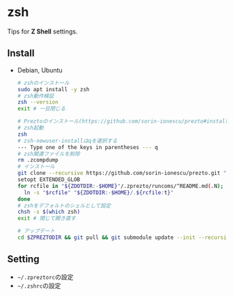 # zsh

Tips for **Z Shell** settings.

## Install

- Debian, Ubuntu

  ```sh
  # zshのインストール
  sudo apt install -y zsh
  # zsh動作検証
  zsh --version
  exit # 一旦閉じる

  # Preztoのインストール(https://github.com/sorin-ionescu/prezto#installation)
  # zsh起動
  zsh
  # zsh-newuser-installはqを選択する
  --- Type one of the keys in parentheses --- q
  # zsh関連ファイルを削除
  rm .zcompdump
  # インストール
  git clone --recursive https://github.com/sorin-ionescu/prezto.git "${ZDOTDIR:-$HOME}/.zprezto"
  setopt EXTENDED_GLOB
  for rcfile in "${ZDOTDIR:-$HOME}"/.zprezto/runcoms/^README.md(.N); do
    ln -s "$rcfile" "${ZDOTDIR:-$HOME}/.${rcfile:t}"
  done
  # zshをデフォルトのシェルとして設定
  chsh -s $(which zsh)
  exit # 閉じて開き直す

  # アップデート
  cd $ZPREZTODIR && git pull && git submodule update --init --recursive
  ```

## Setting

- `~/.zpreztorc`の設定
- `~/.zshrc`の設定
